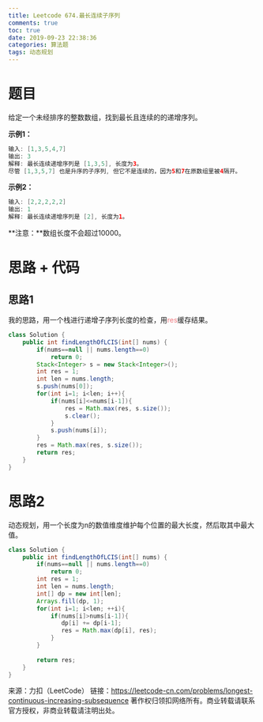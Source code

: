 ```yaml
---
title: Leetcode 674.最长连续子序列
comments: true
toc: true
date: 2019-09-23 22:38:36
categories: 算法题
tags: 动态规划
---
```


# 题目

给定一个未经排序的整数数组，找到最长且连续的的递增序列。

**示例1：**

```java
输入: [1,3,5,4,7]
输出: 3
解释: 最长连续递增序列是 [1,3,5], 长度为3。
尽管 [1,3,5,7] 也是升序的子序列, 但它不是连续的，因为5和7在原数组里被4隔开。 
```

**示例2：**

```java
输入: [2,2,2,2,2]
输出: 1
解释: 最长连续递增序列是 [2], 长度为1。
```

**注意：**数组长度不会超过10000。

# 思路 + 代码

## 思路1

我的思路，用一个栈进行递增子序列长度的检查，用<font color=#f07c82>res</font>缓存结果。

```java
class Solution {
    public int findLengthOfLCIS(int[] nums) {
        if(nums==null || nums.length==0)
            return 0;
        Stack<Integer> s = new Stack<Integer>();
        int res = 1;
        int len = nums.length;
        s.push(nums[0]);
        for(int i=1; i<len; i++){
            if(nums[i]<=nums[i-1]){
                res = Math.max(res, s.size());
                s.clear();
            }
            s.push(nums[i]);
        }
        res = Math.max(res, s.size());
        return res;
    }
}
```

# 思路2

动态规划，用一个长度为n的数值维度维护每个位置的最大长度，然后取其中最大值。

```java
class Solution {
    public int findLengthOfLCIS(int[] nums) {
        if(nums==null || nums.length==0)
            return 0;
        int res = 1;
        int len = nums.length;
        int[] dp = new int[len];
        Arrays.fill(dp, 1);
        for(int i=1; i<len; ++i){
            if(nums[i]>nums[i-1]){
               dp[i] += dp[i-1];
               res = Math.max(dp[i], res);
            }
        }
     
        return res;
    }
}
```
来源：力扣（LeetCode）
链接：https://leetcode-cn.com/problems/longest-continuous-increasing-subsequence
著作权归领扣网络所有。商业转载请联系官方授权，非商业转载请注明出处。
